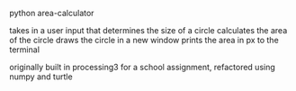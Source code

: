 python area-calculator

takes in a user input that determines the size of a circle
calculates the area of the circle
draws the circle in a new window
prints the area in px to the terminal 

originally built in processing3 for a school assignment, refactored using numpy and turtle
